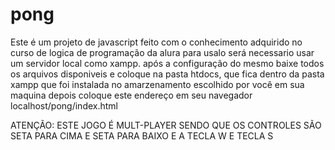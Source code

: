 # pong
Este é um projeto de javascript feito com o conhecimento adquirido no curso de logica de programação da alura
 para usalo será necessario usar um servidor local como xampp.
 após a configuração do mesmo baixe todos os arquivos disponiveis e coloque na pasta htdocs, que fica dentro da pasta xampp que foi instalada no amarzenamento escolhido por você em sua maquina
 depois coloque este endereço em seu navegador localhost/pong/index.html

 ATENÇÃO: ESTE JOGO É MULT-PLAYER SENDO QUE OS CONTROLES SÃO SETA PARA CIMA E SETA PARA BAIXO E A TECLA W E TECLA S
